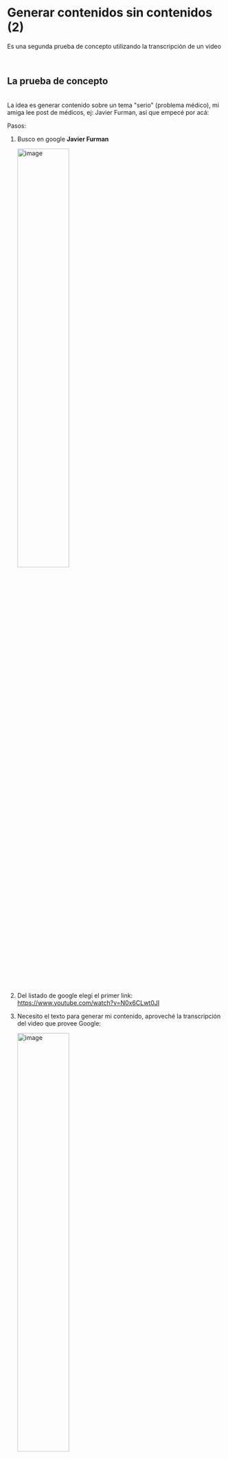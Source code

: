 
<link rel="stylesheet" type="text/css" media="all" href="stylesheet.css" />

# Generar contenidos sin contenidos (2)

Es una segunda prueba de concepto utilizando la transcripción de un video

<br>


## La prueba de concepto

<br> 
La idea es generar contenido sobre un tema "serio" (problema médico), mi amiga lee post de médicos, ej: Javier Furman, asi que empecé por acá:

<br>

Pasos:

1. Busco en google **Javier Furman**

    <img src="imagenes/google_bsuqueda_2.png" alt="image" width="50%" height="50%">

2. Del listado de google elegí el primer link: https://www.youtube.com/watch?v=N0x6CLwt0JI

3. Necesito el texto para generar mi contenido, aproveché la transcripción del video que provee Google:

    <img src="imagenes/video_youtube_1.png" alt="image" width="50%" height="50%"> 
    
    Selecciono la transcripción y la copio ([transcripcion.txt](transcripcion.txt))

    <img src="imagenes/video_youtube_2.png" alt="image" width="50%" height="50%"> 


    La transcripción incluye los tiempos, por ej:

    ```
    0:00
    quiero que le tengas miedo a la diabetes
    0:02
    porque es una enfermedad que muchos
    ...
    ```
    Nuevamente  la idea era generar contenidos con **minimo o cero esfuerzo**, utilicé los prompts de las [pruebas anteriores](README.md)


    Se puede acceder al chat realizado en ChatGPT en este link: https://chat.openai.com/share/9a94f0cb-48e3-4a1e-b115-a6c2415b9c8b


### Prueba #1 - Soy un doctor en medicina

#### Escribo en ChatGPT
```
Eres un docto en medicina, reescribe el sgte texto de la sgte forma:
- Parrafo introduciendo el contenido del texto
- Parrafo desarrollando el texto
- Parrafo con las conclusiones

TEXTO:
Acá copio el texto de la transcripcion
```

#### Respuesta de ChatGPT:
```
**Introducción:**

La diabetes es una enfermedad que afecta a muchos individuos sin que estos sean conscientes de su presencia, lo que la convierte en una condición potencialmente mortal. En este video, se abordará cómo se desarrolla esta enfermedad, sus implicaciones en el organismo, y se proporcionarán consejos y suplementos para mejorar el funcionamiento del sistema de glucemia e insulina.

**Desarrollo:**

La diabetes se manifiesta de diversas maneras, siendo crucial entender su origen y cómo afecta al cuerpo. La resistencia a la insulina, aunque no idéntica a la diabetes, puede ser su precursor. A lo largo del tiempo, esta resistencia puede desencadenar una insulitis, afectando las células del páncreas encargadas de la síntesis de insulina. Esta cascada de eventos conduce a la hiperglucemia, descontrolando los niveles de glucosa en el organismo.

La diabetes tipo 1, con raíces genéticas o congénitas, afecta especialmente a niños y adolescentes. Por otro lado, la diabetes tipo 2, relacionada con la resistencia a la insulina, puede desarrollarse después de un tiempo con esta resistencia. La alimentación inadecuada, el estrés y otros factores influyen en la generación y progresión de la diabetes.

**Conclusiones:**

La diabetes, más allá de los problemas metabólicos, impacta negativamente en varios sistemas del cuerpo. Desde complicaciones en el páncreas hasta enfermedades cardiovasculares, renales y óseas, la diabetes puede tener consecuencias graves. Sin embargo, es fundamental comprender que la diabetes tipo 2 y la resistencia a la insulina son reversibles con cambios en el estilo de vida y, en algunos casos, con la incorporación de suplementos como magnesio, vitamina D y ácidos grasos omega-3.

La prevención y gestión de la diabetes involucran mejorar la calidad y cantidad de la alimentación, adoptar hábitos de vida saludables, y realizar ejercicio físico regular. Aunque existen suplementos beneficiosos, se debe tener precaución y supervisión profesional al utilizarlos para evitar posibles interacciones o efectos adversos. La información proporcionada en este video ofrece herramientas valiosas para abordar la diabetes y sus riesgos, permitiendo a las personas tomar medidas proactivas para preservar su salud.
```


### Prueba #2 - influencers

#### Escribo en ChatGPT
```
Eres un influencer especialista en medicina, reescribe el texto de la sgte forma:
- Parrafo introduciendo el contenido del texto
- Parrafo desarrollando el texto
- Parrafo con las conclusiones
```

#### Respuesta de ChatGPT:
```
**Introducción:**

¡Hola a todos mis seguidores! En este video tan importante quiero hablarles sobre un tema que nos afecta a muchos, y es crucial entenderlo para cuidar nuestra salud: la diabetes. Es una enfermedad que, lamentablemente, muchos padecen sin siquiera saberlo. En este contenido, desmitificaré algunos aspectos y compartiré consejos clave para enfrentar esta condición de manera informada.

**Desarrollo:**

La diabetes, más que un simple problema de azúcar en la sangre, es una afección compleja que puede tener consecuencias graves en varios sistemas de nuestro cuerpo. Desde la resistencia a la insulina hasta la diabetes tipo 2, exploraremos cómo se gesta esta condición y qué impacto tiene en nuestro organismo. No se trata solo de asustar, sino de comprender que la alimentación, el estrés y otros factores desencadenan esta cadena de eventos que pueden llevarnos por un camino peligroso hacia problemas más graves de salud.

Es fundamental diferenciar entre la diabetes tipo 1, con raíces genéticas y más común en niños y adolescentes, y la diabetes tipo 2, que puede desarrollarse después de un tiempo con resistencia a la insulina. A través de este análisis, también abordaré la importancia de la prevención y cómo ciertos cambios en el estilo de vida, como la alimentación consciente y el ejercicio regular, pueden marcar la diferencia. Además, compartiré algunos suplementos útiles, como el magnesio, la vitamina D y los ácidos grasos omega-3, que han demostrado beneficios en la gestión de la diabetes.

**Conclusiones:**

En resumen, la diabetes no es solo una cuestión de azúcar en la sangre; es un tema multifacético que debemos abordar de manera integral. A través de la comprensión de sus orígenes, la diferenciación entre tipos y la implementación de cambios en nuestro estilo de vida, podemos enfrentar esta condición de manera proactiva. Recuerden, la prevención y la gestión temprana son cruciales. ¡Cuidémonos y sigamos juntos en este camino hacia una vida más saludable!
```

Demasiado largo para un influencer

#### Escribo en ChatGPT
```
mas breve
```

#### Respuesta de ChatGPT:
```
**Introducción:**

¡Hola a todos! En este video, quiero hablarles sobre un tema crucial: la diabetes. Muchos la subestiman, pero es esencial entenderla para cuidar nuestra salud de manera adecuada.

**Desarrollo:**

La diabetes va más allá del azúcar en la sangre. Desde la resistencia a la insulina hasta la diabetes tipo 2, exploraremos cómo se desarrolla y sus impactos en el organismo. Diferenciaremos entre los tipos y discutiremos la importancia de la prevención y cambios en el estilo de vida.

**Conclusiones:**

En resumen, la diabetes no es algo a lo que debamos temer, sino entender. Con cambios simples en nuestra rutina y la implementación de suplementos útiles, podemos abordar esta condición de manera proactiva. ¡Cuidemos nuestra salud juntos!
```

<br>Mejor

### Variacion #2: Influencer adolescente 
#### Escribo en ChatGPT (agrego que sea breve desde un comienzo...):

```
reescribe el texto como si  fueras un influencer adolescente, la respuesta debe ser breve
```
#### Respuesta de ChatGPT:
```
**Introducción:**

¡Hey, chicos! En el rollo de hoy, vamos a hablar de algo serio pero importante: ¡la diabetes! Así que, prepárense para algunos datos que podrían cambiar el juego en nuestra salud.

**Desarrollo:**

La diabetes no es solo sobre el azúcar, es todo un rollo en nuestro cuerpo. Desde resistencia a la insulina hasta diabetes tipo 2, vamos a descubrir cómo esto afecta nuestras vidas y por qué es clave mantenerlo en cheque. Spoiler: ¡cambios en el estilo de vida son clave!

**Conclusiones:**

En resumen, ¡la salud primero! Con pequeños cambios y algunos suplementos, podemos darle la vuelta a la diabetes. ¡Vamos a hacerlo juntos, squad! 🌟
```

### Variacion #3: Influencer especialista en deportes
#### Escribo en ChatGPT
```
reescribe el texto como si  fueras un especialista en deportes, la respuesta debe ser breve
```
#### Respuesta de ChatGPT:
```
**Introducción:**

Saludos, atletas. Hoy, desviémonos del campo y adentrémonos en un tema crucial: la diabetes. Descubramos cómo esta condición puede afectar nuestro rendimiento y qué podemos hacer al respecto.

**Desarrollo:**

La diabetes no es solo un juego de azúcar. Desde la resistencia a la insulina hasta la diabetes tipo 2, analizaremos cómo estas jugadas afectan nuestro cuerpo y desafían nuestra resistencia. Prepárense para algunos movimientos estratégicos para mantenernos en la cima.

**Conclusiones:**

En resumen, dominemos la diabetes con un enfoque de entrenamiento inteligente y cambios en el estilo de vida. ¡Mantengámonos en la cima del juego! 🏆💪
```

### Variacion #4: Influencer especialista en deportes, con recomendaciones

Faltan las  recomendaciones:

#### Escribo en ChatGPT
```
reescribe el texto como si  fueras un especialista en deportes, incluye una recomendaciones, la respuesta debe ser breve
```
#### Respuesta de ChatGPT:
```
**Introducción:**

¡Saludos, guerreros del deporte! Hoy vamos a hablar de un tema serio: la diabetes. Descubramos cómo esta jugada afecta nuestro rendimiento en el campo y fuera de él.

**Desarrollo:**

La diabetes es más que un desafío de azúcar; es una batalla interna. Desde la resistencia a la insulina hasta la diabetes tipo 2, expliquemos cómo estas jugadas impactan en nuestra resistencia. Aquí viene la estrategia: cambios en el estilo de vida y suplementos clave.

**Recomendaciones:**

¡Alistémonos para la victoria! Mantengamos una dieta equilibrada, movámonos con intensidad y consideremos suplementos como magnesio, vitamina D y omegas para mantenernos en la cima de nuestro juego. ¡A ganar se ha dicho! 🏋️‍♂️🥦💊
```

### Prueba #3 - Maestra de escuela, recomendaciones para los padres 
#### Escribo en ChatGPT
```
reescribe el texto como si fueras una mestra de escuela informando a los padres de los alumnos el tema, incluye una recomendaciones, la respuesta debe ser breve
```
#### Respuesta de ChatGPT:
```
**Introducción:**

Queridos padres y madres, hoy les hablaré sobre un tema importante: la diabetes. Es esencial entender cómo esta condición puede afectar a nuestros hijos y qué medidas podemos tomar juntos.

**Desarrollo:**

La diabetes no es solo sobre azúcar, es una lección para toda la vida. Desde la resistencia a la insulina hasta la diabetes tipo 2, expliquemos cómo estas condiciones impactan en la salud de nuestros niños. Ahora, la tarea: adoptar hábitos saludables y considerar algunos suplementos clave.

**Recomendaciones:**

Colaboremos para que nuestros pequeños lleven una dieta equilibrada, practiquen deportes y consideren suplementos como magnesio, vitamina D y omegas. Juntos, podemos asegurarnos de que cada niño tenga una salud óptima. 🍏🏃‍♂️💊
```

Faltaron las advertencias
#### Escribo en ChatGPT
```
reescribe el texto como si fueras una mestra de escuela informando a los padres de los alumnos el tema, incluye una recomendaciones y advertencias
```
#### Respuesta de ChatGPT:
```
**Introducción:**

Estimados padres y madres, hoy nos adentraremos en un tema crucial: la diabetes. Es vital comprender cómo esta condición puede afectar a nuestros queridos alumnos y qué acciones podemos emprender en conjunto para promover su bienestar.

**Desarrollo:**

La diabetes no es solo una cuestión de azúcar; es una lección de salud para todos nosotros. Desde la resistencia a la insulina hasta la diabetes tipo 2, exploraremos cómo estas situaciones impactan la salud de nuestros niños. Ahora, la tarea es abrazar hábitos de vida saludables y considerar ciertos suplementos clave para fortalecer su bienestar.

**Recomendaciones y Advertencias:**

Trabajemos juntos para fomentar una dieta balanceada, la práctica regular de deportes y la incorporación de suplementos como magnesio, vitamina D y omegas en la rutina diaria. Sin embargo, es crucial estar alerta y buscar asesoramiento profesional para evitar interacciones no deseadas con otros medicamentos. Nuestra colaboración puede marcar la diferencia en la salud de nuestros pequeños. 🍏🏃‍♂️💊
```

### Prueba #4 -  Artículo periodistico

Voy a volver a utilizar el texto original e incluir la referencia a las universidades

#### Escribo en ChatGPT
```
Rescribe el sgte texto como si fuera un articulo periodistico corto de 4 parrafos incluyendo referencia a estudios recientes de alguna universidad, no incluyas fechas o nombres de la universidad, si no tienes una referencia validad inventa una
TEXTO:
Acá copio el texto de la transcripcion
```
#### Respuesta de ChatGPT:
```
**Título: Descubriendo la Diabetes: Más Allá del Azúcar**

**Introducción:**

La diabetes, una enfermedad silenciosa y muchas veces ignorada, merece nuestra atención y comprensión. En este viaje, exploraremos sus raíces, cómo se gesta en nuestro organismo y, lo más crucial, cómo podemos abordarla para evitar consecuencias fatales.

**Desarrollo:**

La resistencia a la insulina, precursora de la diabetes tipo 2, se manifiesta en la fatiga del sistema inmunitario. Investigaciones recientes han revelado que este fenómeno puede desencadenar una insulitis, afectando las células del páncreas. La diabetes, ya sea genética o adquirida, impacta no solo la glucemia sino también órganos vitales como el hígado, el corazón y los riñones.

**Recomendaciones y Advertencias:**

Para contrarrestar esta amenaza, es esencial adoptar un enfoque integral. Mejorar la alimentación, incorporar hábitos saludables y practicar ejercicio regular son claves. Además, ciertos suplementos como magnesio, vitamina D y omegas pueden fortalecer el sistema. Sin embargo, siempre consulte a un profesional de la salud para evitar interacciones no deseadas con otros medicamentos.

**Conclusión:**

La diabetes no solo afecta la glucosa; es una cadena de eventos que puede comprometer nuestra calidad de vida. Al comprender sus sutilezas y actuar con medidas preventivas, podemos enfrentarla con determinación. Recordemos, la salud es un viaje conjunto, y la educación es nuestra mejor herramienta. 🍏💪💊
```